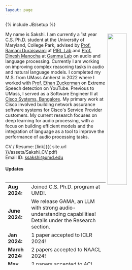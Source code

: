 ```yaml
---
layout: page
---
```

{% include JB/setup %}

<img style="float: right; width: 35%; padding: 6px;" src="{{ site.baseurl }}/assets/sakshi_web.jpeg">

My name is Sakshi. I am currently a 1st year C.S. Ph.D. student at the University of Maryland, College Park, advised by [Prof. Ramani Duraiswami](https://scholar.google.com/citations?user=RCmfc0cAAAAJ&hl=en) at [PIRL Lab](https://www.umiacs.umd.edu/labs/pirl/) and [Prof. Dinesh Manocha](https://scholar.google.com/citations?user=X08l_4IAAAAJ&hl=en) at [Gamma Lab](https://gamma.umd.edu/) on audio and language processing. Currently I am working on improving complex reasoning tasks in audio and natural language models. I completed my M.S. from UMass Amherst in 2022 where I worked with [Prof. Ethan Zuckerman](https://scholar.google.com/citations?user=1lvJXKQAAAAJ&hl=en) on Extreme Speech detection on YouTube. Previous to UMass, I served as a Software Engineer II at [Cisco Systems, Bangalore](http://cisco.com). My primary work at Cisco involved building network assurance software systems for Cisco's Service Provider customers. My current research focuses on deep learning for audio processing, with a focus on building efficient models and the integration of language as a tool to improve the performance of audio processing tasks.


CV / Resume: [link]({{ site.url }}/assets/Sakshi_CV.pdf)  
Email ID: [ssakshi@umd.edu](mailto:ssakshi@umd.edu)  

<!-- #### I am always open to collaborations! Please fill out [this](https://docs.google.com/forms/d/1kQRJekonn8YglxIPH9OPcJCuI7NQK-E1wAywNAsSMoM/) form here and I would reach out if I have a project aligned with your interests. Thank You! -->

#### Updates

<div style="height:275px;overflow:auto;">
<table>
<col width="100px">
<col width="630px">
  <tr><td><b>Aug 2024:</b></td><td>Joined C.S. Ph.D. program at UMD!.</td></tr>
  <tr><td><b>June 2024:</b></td><td>We release GAMA, an LLM with strong audio-understanding capabilities! Details under the Research section.</td></tr>
  <tr><td><b>Jan 2024:</b></td><td>1 paper accepted to ICLR 2024!</td></tr>
  <tr><td><b>March 2024:</b></td><td>2 papers accepted to NAACL 2024!</td></tr>
  <tr><td><b>May 2024:</b></td><td>2 papers accepted to ACL 2024!</td></tr>
  <tr><td><b>Dec 2023:</b></td><td>Attended EMNLP 2023 in-person in Singapore!</td></tr>
  <tr><td><b>Oct 2023:</b></td><td>1 paper accepted to EMNLP 2023! Details under the research section.</td></tr>
  <tr><td><b>Aug 2022:</b></td><td>Joined M.S. C.S. program at UMass Amherst!.</td></tr>
  <tr><td><b>July 2022:</b></td><td>1 paper accepted to InterSpeech 2022!</td></tr>